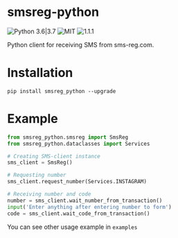 # smsreg-python

![Python 3.6|3.7](https://img.shields.io/badge/python-3.6%20%7C%203.7-blue.svg) 
![MIT](https://img.shields.io/pypi/l/smsreg-python.svg) 
![1.1.1](https://img.shields.io/pypi/v/smsreg-python.svg) 

Python client for receiving SMS from sms-reg.com.

# Installation 

`pip install smsreg_python --upgrade`

# Example

```python
from smsreg_python.smsreg import SmsReg
from smsreg_python.dataclasses import Services

# Creating SMS-client instance
sms_client = SmsReg()

# Requesting number
sms_client.request_number(Services.INSTAGRAM)

# Receiving number and code
number = sms_client.wait_number_from_transaction()
input('Enter anything after entering number to form')
code = sms_client.wait_code_from_transaction()

```

You can see other usage example in `examples`